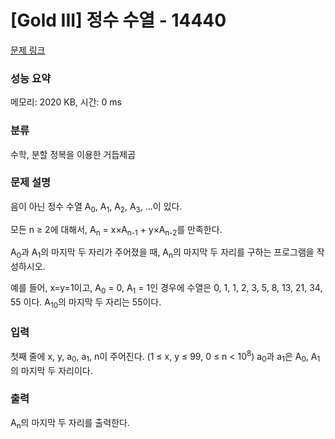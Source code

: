 # [Gold III] 정수 수열 - 14440 

[문제 링크](https://www.acmicpc.net/problem/14440) 

### 성능 요약

메모리: 2020 KB, 시간: 0 ms

### 분류

수학, 분할 정복을 이용한 거듭제곱

### 문제 설명

<p>음이 아닌 정수 수열 A<sub>0</sub>, A<sub>1</sub>, A<sub>2</sub>, A<sub>3</sub>, ...이 있다.</p>

<p>모든 n ≥ 2에 대해서, A<sub>n</sub> = x×A<sub>n-1</sub> + y×A<sub>n-2</sub>를 만족한다.</p>

<p>A<sub>0</sub>과 A<sub>1</sub>의 마지막 두 자리가 주어졌을 때, A<sub>n</sub>의 마지막 두 자리를 구하는 프로그램을 작성하시오.</p>

<p>예를 들어, x=y=1이고, A<sub>0</sub> = 0, A<sub>1</sub> = 1인 경우에 수열은 0, 1, 1, 2, 3, 5, 8, 13, 21, 34, 55 이다. A<sub>10</sub>의 마지막 두 자리는 55이다.</p>

### 입력 

 <p>첫째 줄에 x, y, a<sub>0</sub>, a<sub>1</sub>, n이 주어진다. (1 ≤ x, y ≤ 99, 0 ≤ n < 10<sup>8</sup>) a<sub>0</sub>과 a<sub>1</sub>은 A<sub>0</sub>, A<sub>1</sub>의 마지막 두 자리이다.</p>

### 출력 

 <p>A<sub>n</sub>의 마지막 두 자리를 출력한다.</p>

